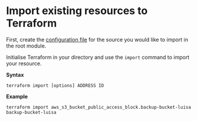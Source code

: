 # Import existing resources to Terraform

First, create the [configuration file](https://github.com/lb930/AWS/blob/main/Import%20existing%20resources%20to%20Terraform/main.tf) for the source you would like to import in the root module.

Initialise Terraform in your directory and use the ```import``` command to import your resource.

**Syntax**

```terraform import [options] ADDRESS ID```

**Example**

```terraform import aws_s3_bucket_public_access_block.backup-bucket-luisa backup-bucket-luisa```